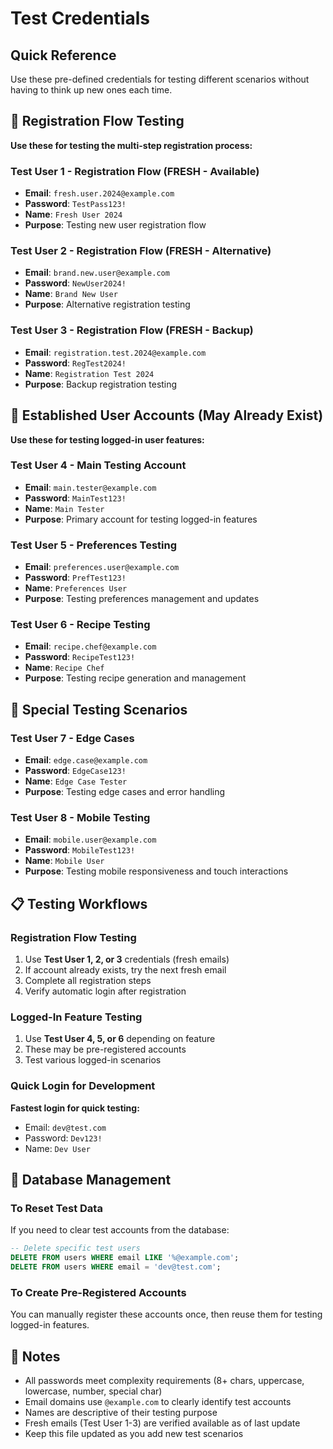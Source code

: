 # Test Credentials

## Quick Reference
Use these pre-defined credentials for testing different scenarios without having to think up new ones each time.

## 🔄 Registration Flow Testing
**Use these for testing the multi-step registration process:**

### Test User 1 - Registration Flow (FRESH - Available)
- **Email**: `fresh.user.2024@example.com`
- **Password**: `TestPass123!`
- **Name**: `Fresh User 2024`
- **Purpose**: Testing new user registration flow

### Test User 2 - Registration Flow (FRESH - Alternative)
- **Email**: `brand.new.user@example.com`
- **Password**: `NewUser2024!`
- **Name**: `Brand New User`
- **Purpose**: Alternative registration testing

### Test User 3 - Registration Flow (FRESH - Backup)
- **Email**: `registration.test.2024@example.com`
- **Password**: `RegTest2024!`
- **Name**: `Registration Test 2024`
- **Purpose**: Backup registration testing

## 👤 Established User Accounts (May Already Exist)
**Use these for testing logged-in user features:**

### Test User 4 - Main Testing Account
- **Email**: `main.tester@example.com`
- **Password**: `MainTest123!`
- **Name**: `Main Tester`
- **Purpose**: Primary account for testing logged-in features

### Test User 5 - Preferences Testing
- **Email**: `preferences.user@example.com`
- **Password**: `PrefTest123!`
- **Name**: `Preferences User`
- **Purpose**: Testing preferences management and updates

### Test User 6 - Recipe Testing
- **Email**: `recipe.chef@example.com`
- **Password**: `RecipeTest123!`
- **Name**: `Recipe Chef`
- **Purpose**: Testing recipe generation and management

## 🧪 Special Testing Scenarios

### Test User 7 - Edge Cases
- **Email**: `edge.case@example.com`
- **Password**: `EdgeCase123!`
- **Name**: `Edge Case Tester`
- **Purpose**: Testing edge cases and error handling

### Test User 8 - Mobile Testing
- **Email**: `mobile.user@example.com`
- **Password**: `MobileTest123!`
- **Name**: `Mobile User`
- **Purpose**: Testing mobile responsiveness and touch interactions

## 📋 Testing Workflows

### Registration Flow Testing
1. Use **Test User 1, 2, or 3** credentials (fresh emails)
2. If account already exists, try the next fresh email
3. Complete all registration steps
4. Verify automatic login after registration

### Logged-In Feature Testing
1. Use **Test User 4, 5, or 6** depending on feature
2. These may be pre-registered accounts
3. Test various logged-in scenarios

### Quick Login for Development
**Fastest login for quick testing:**
- Email: `dev@test.com`
- Password: `Dev123!`
- Name: `Dev User`

## 🔧 Database Management

### To Reset Test Data
If you need to clear test accounts from the database:
```sql
-- Delete specific test users
DELETE FROM users WHERE email LIKE '%@example.com';
DELETE FROM users WHERE email = 'dev@test.com';
```

### To Create Pre-Registered Accounts
You can manually register these accounts once, then reuse them for testing logged-in features.

## 📝 Notes
- All passwords meet complexity requirements (8+ chars, uppercase, lowercase, number, special char)
- Email domains use `@example.com` to clearly identify test accounts
- Names are descriptive of their testing purpose
- Fresh emails (Test User 1-3) are verified available as of last update
- Keep this file updated as you add new test scenarios 